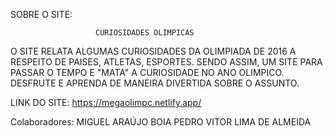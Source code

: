 SOBRE O SITE:


                       CURIOSIDADES OLIMPICAS

O SITE RELATA ALGUMAS CURIOSIDADES DA OLIMPIADA DE 2016 A RESPEITO DE PAISES, ATLETAS, ESPORTES. SENDO ASSIM, UM SITE PARA PASSAR O TEMPO E "MATA" A CURIOSIDADE NO ANO OLIMPICO. DESFRUTE E APRENDA DE MANEIRA DIVERTIDA SOBRE O ASSUNTO.




LINK DO SITE: https://megaolimpc.netlify.app/




Colaboradores:
MIGUEL ARAÚJO BOIA
PEDRO VITOR LIMA DE ALMEIDA



